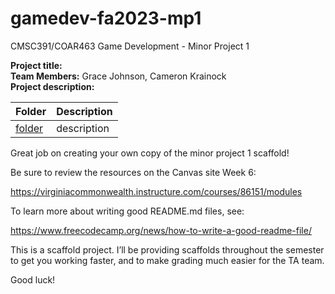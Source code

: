 # gamedev-fa2023-mp1
CMSC391/COAR463 Game Development - Minor Project 1

**Project title:**  
**Team Members:** Grace Johnson, Cameron Krainock  
**Project description:**  
 
| Folder | Description |
|---|---|
| [folder]() | description |

Great job on creating your own copy of the minor project 1 scaffold!

Be sure to review the resources on the Canvas site Week 6:

<https://virginiacommonwealth.instructure.com/courses/86151/modules>

To learn more about writing good README.md files, see:

<https://www.freecodecamp.org/news/how-to-write-a-good-readme-file/>

This is a scaffold project. I’ll be providing scaffolds throughout the
semester to get you working faster, and to make grading much easier for
the TA team.

Good luck!
